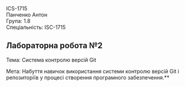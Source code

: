 ICS-1715  
Панченко Антон  
Група: 1.8  
Спеціальність: ISC-1715  

## Лабораторна робота №2  
Тема: Система контролю версій Git  

Мета: Набуття навичок використання системи контролю версій Git і репозиторіїв у процесі створення програмного забезпечення.**
